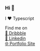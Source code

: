 ### Hi 👋

I ❤ Typescript
<!--
**alexn400/alexn400** is a ✨ _special_ ✨ repository because its `README.md` (this file) appears on your GitHub profile.
Here are some ideas to get you started:

- 🔭 I’m currently working on ...
- 🌱 I’m currently learning ...
- 👯 I’m looking to collaborate on ...
- 🤔 I’m looking for help with ...
- 💬 Ask me about ...
- 📫 How to reach me: ...
- 😄 Pronouns: ...
- ⚡ Fun fact: ...
-->

Find me on  
[🏀 Dribbble](https://dribbble.com/halcyon400)  
[💼 Linkedin](https://www.linkedin.com/in/alexn400/)  
[🌐 Portfolio Site](https://alexn.me)  
